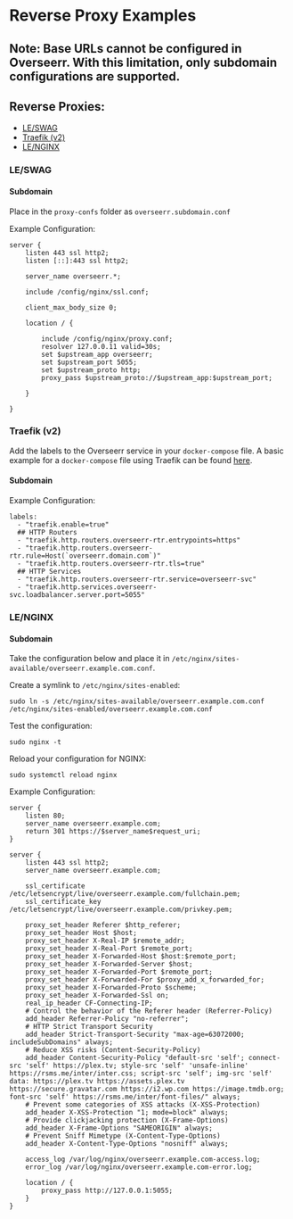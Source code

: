 # Reverse Proxy Examples

## Note: Base URLs cannot be configured in Overseerr. With this limitation, only subdomain configurations are supported.

## Reverse Proxies:

- [LE/SWAG](#leswag)
- [Traefik (v2)](#traefik-v2)
- [LE/NGINX](#lenginx)

### LE/SWAG

#### Subdomain

Place in the `proxy-confs` folder as `overseerr.subdomain.conf`

Example Configuration:

```
server {
    listen 443 ssl http2;
    listen [::]:443 ssl http2;

    server_name overseerr.*;

    include /config/nginx/ssl.conf;

    client_max_body_size 0;

    location / {

        include /config/nginx/proxy.conf;
        resolver 127.0.0.11 valid=30s;
        set $upstream_app overseerr;
        set $upstream_port 5055;
        set $upstream_proto http;
        proxy_pass $upstream_proto://$upstream_app:$upstream_port;

    }

}
```

### Traefik (v2)

Add the labels to the Overseerr service in your `docker-compose` file. A basic example for a `docker-compose` file using Traefik can be found [here](https://doc.traefik.io/traefik/user-guides/docker-compose/basic-example/).

#### Subdomain

Example Configuration:

```
labels:
  - "traefik.enable=true"
  ## HTTP Routers
  - "traefik.http.routers.overseerr-rtr.entrypoints=https"
  - "traefik.http.routers.overseerr-rtr.rule=Host(`overseerr.domain.com`)"
  - "traefik.http.routers.overseerr-rtr.tls=true"
  ## HTTP Services
  - "traefik.http.routers.overseerr-rtr.service=overseerr-svc"
  - "traefik.http.services.overseerr-svc.loadbalancer.server.port=5055"
```

### LE/NGINX

#### Subdomain

Take the configuration below and place it in `/etc/nginx/sites-available/overseerr.example.com.conf`.

Create a symlink to `/etc/nginx/sites-enabled`:

```
sudo ln -s /etc/nginx/sites-available/overseerr.example.com.conf /etc/nginx/sites-enabled/overseerr.example.com.conf
```

Test the configuration:

```
sudo nginx -t
```

Reload your configuration for NGINX:

```
sudo systemctl reload nginx
```

Example Configuration:

```
server {
    listen 80;
    server_name overseerr.example.com;
    return 301 https://$server_name$request_uri;
}

server {
    listen 443 ssl http2;
    server_name overseerr.example.com;

    ssl_certificate /etc/letsencrypt/live/overseerr.example.com/fullchain.pem;
    ssl_certificate_key /etc/letsencrypt/live/overseerr.example.com/privkey.pem;

    proxy_set_header Referer $http_referer;
    proxy_set_header Host $host;
    proxy_set_header X-Real-IP $remote_addr;
    proxy_set_header X-Real-Port $remote_port;
    proxy_set_header X-Forwarded-Host $host:$remote_port;
    proxy_set_header X-Forwarded-Server $host;
    proxy_set_header X-Forwarded-Port $remote_port;
    proxy_set_header X-Forwarded-For $proxy_add_x_forwarded_for;
    proxy_set_header X-Forwarded-Proto $scheme;
    proxy_set_header X-Forwarded-Ssl on;
    real_ip_header CF-Connecting-IP;
    # Control the behavior of the Referer header (Referrer-Policy)
    add_header Referrer-Policy "no-referrer";
    # HTTP Strict Transport Security
    add_header Strict-Transport-Security "max-age=63072000; includeSubDomains" always;
    # Reduce XSS risks (Content-Security-Policy)
    add_header Content-Security-Policy "default-src 'self'; connect-src 'self' https://plex.tv; style-src 'self' 'unsafe-inline' https://rsms.me/inter/inter.css; script-src 'self'; img-src 'self' data: https://plex.tv https://assets.plex.tv https://secure.gravatar.com https://i2.wp.com https://image.tmdb.org; font-src 'self' https://rsms.me/inter/font-files/" always;
    # Prevent some categories of XSS attacks (X-XSS-Protection)
    add_header X-XSS-Protection "1; mode=block" always;
    # Provide clickjacking protection (X-Frame-Options)
    add_header X-Frame-Options "SAMEORIGIN" always;
    # Prevent Sniff Mimetype (X-Content-Type-Options)
    add_header X-Content-Type-Options "nosniff" always;

    access_log /var/log/nginx/overseerr.example.com-access.log;
    error_log /var/log/nginx/overseerr.example.com-error.log;

    location / {
        proxy_pass http://127.0.0.1:5055;
    }
}
```
